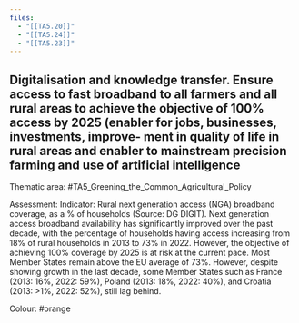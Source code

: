 ```yaml
---
files:
  - "[[TA5.20]]"
  - "[[TA5.24]]"
  - "[[TA5.23]]"
---
```

## Digitalisation and knowledge transfer. Ensure access to fast broadband to all farmers and all rural areas to achieve the objective of 100% access by 2025 (enabler for jobs, businesses, investments, improve- ment in quality of life in rural areas and enabler to mainstream precision farming and use of artificial intelligence

Thematic area: #TA5_Greening_the_Common_Agricultural_Policy

Assessment: Indicator: Rural next generation access (NGA) broadband coverage, as a % of households (Source: DG DIGIT).
Next generation access broadband availability has significantly improved over the past decade, with the percentage of households having access increasing from 18% of rural households in 2013 to 73% in 2022. However, the objective of achieving 100% coverage by 2025 is at risk at the current pace. Most Member States remain above the EU average of 73%. However, despite showing growth in the last decade, some Member States such as France (2013: 16%, 2022: 59%), Poland (2013: 18%, 2022: 40%), and Croatia (2013: >1%, 2022: 52%), still lag behind.

Colour: #orange